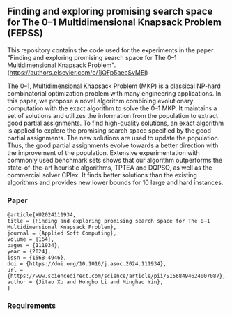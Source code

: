 ## Finding and exploring promising search space for The 0–1 Multidimensional Knapsack Problem (FEPSS)

 This repository contains the code used for the experiments in the paper "Finding and exploring promising search space for The 0–1 Multidimensional Knapsack Problem". (https://authors.elsevier.com/c/1jQFp5aecSvMEl)

 The 0–1, Multidimensional Knapsack Problem (MKP) is a classical NP-hard combinatorial optimization problem with many engineering applications. In this paper, we propose a novel algorithm combining evolutionary computation with the exact algorithm to solve the 0–1 MKP. It maintains a set of solutions and utilizes the information from the population to extract good partial assignments. To find high-quality solutions, an exact algorithm is applied to explore the promising search space specified by the good partial assignments. The new solutions are used to update the population. Thus, the good partial assignments evolve towards a better direction with the improvement of the population. Extensive experimentation with commonly used benchmark sets shows that our algorithm outperforms the state-of-the-art heuristic algorithms, TPTEA and DQPSO, as well as the commercial solver CPlex. It finds better solutions than the existing algorithms and provides new lower bounds for 10 large and hard instances.

 ### Paper

    @article{XU2024111934,
    title = {Finding and exploring promising search space for The 0–1 Multidimensional Knapsack Problem},
    journal = {Applied Soft Computing},
    volume = {164},
    pages = {111934},
    year = {2024},
    issn = {1568-4946},
    doi = {https://doi.org/10.1016/j.asoc.2024.111934},
    url = {https://www.sciencedirect.com/science/article/pii/S1568494624007087},
    author = {Jitao Xu and Hongbo Li and Minghao Yin},
    }

### Requirements


